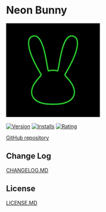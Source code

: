 # Neon Bunny

![Neon Bunny](https://raw.githubusercontent.com/webdevnerdstuff/neon-bunny-vscode-theme/dev/images/icon.png)

[![Version](https://vsmarketplacebadge.apphb.com/version/webdevnerdstuff.neon-bunny.svg)](https://marketplace.visualstudio.com/items?itemName=WebDevNerdStuff.neon-bunny)
[![Installs](https://vsmarketplacebadge.apphb.com/installs/webdevnerdstuff.neon-bunny.svg)](https://marketplace.visualstudio.com/items?itemName=WebDevNerdStuff.neon-bunny)
[![Rating](https://vsmarketplacebadge.apphb.com/rating-short/webdevnerdstuff.neon-bunny.svg)](https://marketplace.visualstudio.com/items?itemName=WebDevNerdStuff.neon-bunny)

[GitHub repository](https://github.com/webdevnerdstuff/neon-bunny-vscode-theme)

## Change Log

[CHANGELOG.MD](CHANGELOG.md)

## License

[LICENSE.MD](LICENSE.md)
